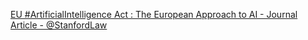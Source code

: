 [EU #ArtificialIntelligence Act : The European Approach to AI - Journal Article - @StanfordLaw](https://qi.tc/qi/111547)
